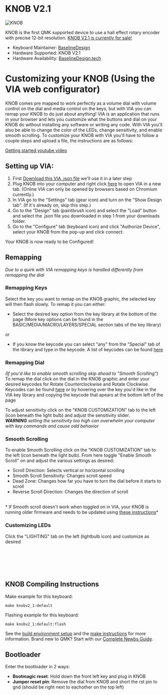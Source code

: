 # KNOB V2.1

![KNOB](https://github.com/user-attachments/assets/2c5d7582-cdef-45be-adfb-913d4c559ec1)




KNOB is the first QMK supported device to use a hall effect rotary encoder with precise 12-bit resolution. 
[KNOB V2.1 is currently for sale!](https://www.etsy.com/listing/1748096655/knob-v2-volume-media-controller)

* Keyboard Maintainer: [BaselineDesign](https://github.com/BaselineDesign)
* Hardware Supported: KNOB V2.1
* Hardware Availability: [BaselineDesign.tech](https://baselinedesign.tech/products/knobv21)

# Customizing your KNOB (Using the VIA web configurator) 
KNOB comes pre mapped to work perfectly as a volume dial with volume control on the dial and media control on the keys, but with VIA you can remap your KNOB to do just about anything! VIA is an application that runs in your browser and lets you customize what the buttons and dial on your KNOB do without installing any software or writing any code. With VIA you'll also be able to change the color of the LEDs, change sensitivity, and enable smooth scrolling. To customize your KNOB with VIA you'll have to follow a couple steps and upload a file, the instructions are as follows: 

[Getting started youtube video](https://youtu.be/Hd0r6GVkbzM)
## Setting up VIA:
1. First [Download this VIA .json file](https://drive.google.com/uc?export=download&id=1Bo-KuTojrcoyr9Ovg1zOziSa1WW7xraH) we'll use it in a later step
3. Plug KNOB into your computer and right click [here](https://usevia.app/settings) to open VIA in a new tab. (Online VIA can only be opened by browsers based on Chromium currently.)
4. In VIA go to the "Settings" tab (gear icon) and turn on the "Show Design tab". (If it's already on, skip this step.)
5. Go to the "Design" tab (paintbrush icon) and select the "Load" button and select the .json file you downloaded in step 1 from your downloads folder.
7. Go to the "Configure" tab (keyboard icon) and click "Authorize Device", select your KNOB from the pop-up and click connect.<br>

Your KNOB is now ready to be Configured!

## Remapping
*Due to a quirk with VIA remapping keys is handled differently from remapping the dial*

### Remapping Keys
Select the key you want to remap on the KNOB graphic, the selected key will then flash slowly. To remap it you can either:
- Select the desired key option from the key library at the bottom of the page (More key options can be found in the BASIC/MEDIA/MACRO/LAYERS/SPECIAL section tabs of the key library)<br>

or
  
- If you know the keycode you can select "any" from the "Special" tab of the library and type in the keycode. A list of keycodes can be found [here](https://baselinedesign.tech/pages/via-keycode-cheatsheet)



### Remapping Dial
*(If you'd like to enable smooth scrolling skip ahead to "Smooth Scrolling")* <br> 
To remap the dial click on the dial in the KNOB graphic and enter your desired keycodes for Rotate Counterclockwise and Rotate Clockwise. Keycodes can be found [here](https://baselinedesign.tech/pages/via-keycode-cheatsheet) or by hovering over the key you'd like in the VIA key library and copying the keycode that apears at the bottom left of the page <br>

To adjust sensitivity click on the "KNOB CUSTOMIZATION" tab to the left (icon beneath the light bulb) and adjust the sensitivity slider. <br>
***WARNING** setting the sensitivity too high can overwhelm your computer with key commands and cause odd behavior*


### Smooth Scrolling
To enable Smooth Scrolling click on the "KNOB CUSTOMIZATION" tab to the left (icon beneath the light bulb). From here toggle "Enable Smooth Scroll" on and adjust the various settings as desired:
- Scroll Direction: Selects vertical or horizontal scrolling
- Smooth Scroll Sensitivity: Changes scroll speed
- Dead Zone: Changes how far you have to turn the dial before it starts to scroll
- Reverse Scroll Direction: Changes the direction of scroll

<br> * If Smooth scroll doesn't work when toggled on in VIA, your KNOB is running older firmware and needs to be updated using [these instructions](https://github.com/BaselineDesign/BaselineDesign-Knob/blob/main/KNOB_V2_QMK/knobv2_1/KNOBV2_1_Update_Firmare_Instructions.md)*


### Customizing LEDs
Click the "LIGHTING" tab on the left (lightbulb icon) and customize as desired
 <br>
 <br>
  <br>
 <br>
  <br>
 <br>



## KNOB Compiling Instructions
Make example for this keyboard:

    make knobv2_1:default

Flashing example for this keyboard:

    make knobv2_1:default:flash

See the [build environment setup](https://docs.qmk.fm/#/getting_started_build_tools) and the [make instructions](https://docs.qmk.fm/#/getting_started_make_guide) for more information. Brand new to QMK? Start with our [Complete Newbs Guide](https://docs.qmk.fm/#/newbs).

## Bootloader

Enter the bootloader in 2 ways:

* **Bootmagic reset**: Hold down the front left key and plug in KNOB
* **Jumper reset pin**: Remove the dial from KNOB and short the rst pin to gnd (should be right next to eachother on the top left)


